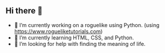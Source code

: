## Hi there 👋

- 🔭 I’m currently working on a roguelike using Python. (using https://www.rogueliketutorials.com)
- 🌱 I’m currently learning HTML, CSS, and Python.
- 🤔 I’m looking for help with finding the meaning of life.

